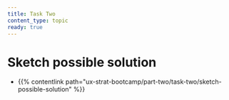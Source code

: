 ```yaml
---
title: Task Two
content_type: topic
ready: true
---
```


# Sketch possible solution
- {{% contentlink path="ux-strat-bootcamp/part-two/task-two/sketch-possible-solution" %}}